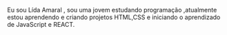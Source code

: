 Eu sou Lída Amaral , sou uma jovem estudando programação ,atualmente estou aprendendo e criando projetos HTML,CSS e iniciando o aprendizado de JavaScript e REACT.
<!---
LidiaAmaral/LidiaAmaral is a ✨ special ✨ repository because its `README.md` (this file) appears on your GitHub profile.
You can click the Preview link to take a look at your changes.
--->
